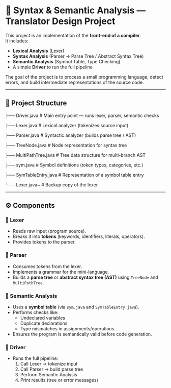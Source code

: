 # 📝 Syntax & Semantic Analysis — Translator Design Project

This project is an implementation of the **front-end of a compiler**.  
It includes:
- **Lexical Analysis** (Lexer)
- **Syntax Analysis** (Parser → Parse Tree / Abstract Syntax Tree)
- **Semantic Analysis** (Symbol Table, Type Checking)
- A simple **Driver** to run the full pipeline

The goal of the project is to process a small programming language, detect errors, and build intermediate representations of the source code.

---

## 📂 Project Structure
├── Driver.java # Main entry point — runs lexer, parser, semantic checks


├── Lexer.java # Lexical analyzer (tokenizes source input)


├── Parser.java # Syntactic analyzer (builds parse tree / AST)


├── TreeNode.java # Node representation for syntax tree


├── MultiPathTree.java # Tree data structure for multi-branch AST


├── sym.java # Symbol definitions (token types, categories, etc.)


├── SymTableEntry.java # Representation of a symbol table entry


└── Lexer.java~ # Backup copy of the lexer


---

## ⚙️ Components

### 🔹 Lexer
- Reads raw input (program source).  
- Breaks it into **tokens** (keywords, identifiers, literals, operators).  
- Provides tokens to the parser.  

### 🔹 Parser
- Consumes tokens from the lexer.  
- Implements a grammar for the mini-language.  
- Builds a **parse tree** or **abstract syntax tree (AST)** using `TreeNode` and `MultiPathTree`.  

### 🔹 Semantic Analysis
- Uses a **symbol table** (via `sym.java` and `SymTableEntry.java`).  
- Performs checks like:
  - Undeclared variables  
  - Duplicate declarations  
  - Type mismatches in assignments/operations  
- Ensures the program is semantically valid before code generation.  

### 🔹 Driver
- Runs the full pipeline:
  1. Call Lexer → tokenize input  
  2. Call Parser → build parse tree  
  3. Perform Semantic Analysis  
  4. Print results (tree or error messages)  
